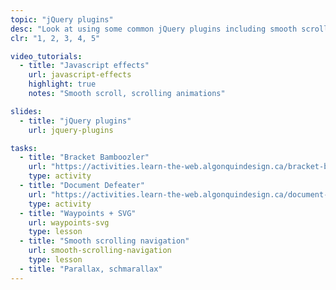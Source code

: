```yaml
---
topic: "jQuery plugins"
desc: "Look at using some common jQuery plugins including smooth scroll & waypoints."
clr: "1, 2, 3, 4, 5"

video_tutorials:
  - title: "Javascript effects"
    url: javascript-effects
    highlight: true
    notes: "Smooth scroll, scrolling animations"

slides:
  - title: "jQuery plugins"
    url: jquery-plugins

tasks:
  - title: "Bracket Bamboozler"
    url: "https://activities.learn-the-web.algonquindesign.ca/bracket-bamboozler/"
    type: activity
  - title: "Document Defeater"
    url: "https://activities.learn-the-web.algonquindesign.ca/document-defeater/"
    type: activity
  - title: "Waypoints + SVG"
    url: waypoints-svg
    type: lesson
  - title: "Smooth scrolling navigation"
    url: smooth-scrolling-navigation
    type: lesson
  - title: "Parallax, schmarallax"
---
```

